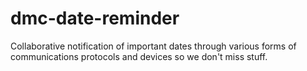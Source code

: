 # dmc-date-reminder
Collaborative notification of important dates through various forms of communications protocols and devices so we don't miss stuff. 

